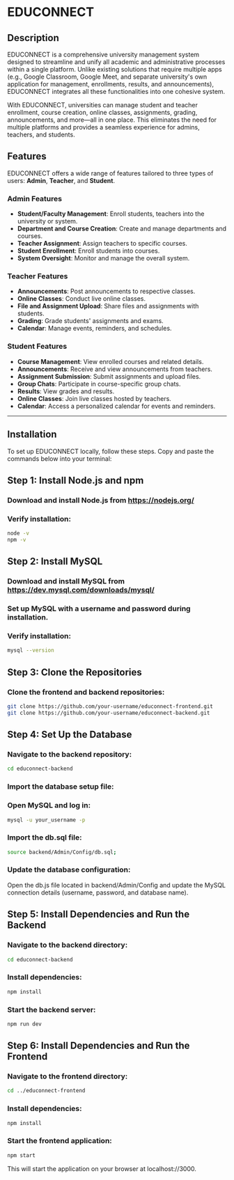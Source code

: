 # EDUCONNECT

## Description
EDUCONNECT is a comprehensive university management system designed to streamline and unify all academic and administrative processes within a single platform. Unlike existing solutions that require multiple apps (e.g., Google Classroom, Google Meet, and separate university's own application for management, enrollments, results, and announcements), EDUCONNECT integrates all these functionalities into one cohesive system. 

With EDUCONNECT, universities can manage student and teacher enrollment, course creation, online classes, assignments, grading, announcements, and more—all in one place. This eliminates the need for multiple platforms and provides a seamless experience for admins, teachers, and students.

## Features
EDUCONNECT offers a wide range of features tailored to three types of users: **Admin**, **Teacher**, and **Student**.

### **Admin Features**
- **Student/Faculty Management**: Enroll students, teachers into the university or system.
- **Department and Course Creation**: Create and manage departments and courses.
- **Teacher Assignment**: Assign teachers to specific courses.
- **Student Enrollment**: Enroll students into courses.
- **System Oversight**: Monitor and manage the overall system.

### **Teacher Features**
- **Announcements**: Post announcements to respective classes.
- **Online Classes**: Conduct live online classes.
- **File and Assignment Upload**: Share files and assignments with students.
- **Grading**: Grade students' assignments and exams.
- **Calendar**: Manage events, reminders, and schedules.


### **Student Features**
- **Course Management**: View enrolled courses and related details.
- **Announcements**: Receive and view announcements from teachers.
- **Assignment Submission**: Submit assignments and upload files.
- **Group Chats**: Participate in course-specific group chats.
- **Results**: View grades and results.
- **Online Classes**: Join live classes hosted by teachers.
- **Calendar**: Access a personalized calendar for events and reminders.

---


## Installation
To set up EDUCONNECT locally, follow these steps. Copy and paste the commands below into your terminal:


## Step 1: Install Node.js and npm
### Download and install Node.js from https://nodejs.org/
### Verify installation:
```bash
node -v
npm -v
```

## Step 2: Install MySQL
### Download and install MySQL from https://dev.mysql.com/downloads/mysql/
### Set up MySQL with a username and password during installation.
### Verify installation:
```bash
mysql --version
```
## Step 3: Clone the Repositories
### Clone the frontend and backend repositories:
```bash
git clone https://github.com/your-username/educonnect-frontend.git
git clone https://github.com/your-username/educonnect-backend.git
```
## Step 4: Set Up the Database
### Navigate to the backend repository:
```bash
cd educonnect-backend
```
### Import the database setup file:
### Open MySQL and log in:
```bash
mysql -u your_username -p
```

### Import the db.sql file:
```bash
source backend/Admin/Config/db.sql;
```
### Update the database configuration:
Open the db.js file located in backend/Admin/Config and update the MySQL connection details (username, password, and database name).

## Step 5: Install Dependencies and Run the Backend
### Navigate to the backend directory:
```bash
cd educonnect-backend
```
### Install dependencies:
```bash
npm install
```
### Start the backend server:
```bash
npm run dev
```
## Step 6: Install Dependencies and Run the Frontend
### Navigate to the frontend directory:
```bash
cd ../educonnect-frontend
```
### Install dependencies:
```bash
npm install
```
### Start the frontend application:
```bash
npm start
```

This will start the application on your browser at localhost://3000.





